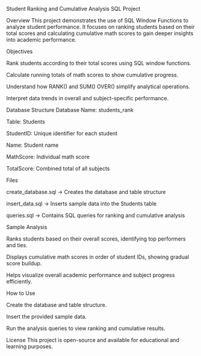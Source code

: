 Student Ranking and Cumulative Analysis SQL Project

Overview
This project demonstrates the use of SQL Window Functions to analyze student performance. It focuses on ranking students based on their total scores and calculating cumulative math scores to gain deeper insights into academic performance.

Objectives

Rank students according to their total scores using SQL window functions.

Calculate running totals of math scores to show cumulative progress.

Understand how RANK() and SUM() OVER() simplify analytical operations.

Interpret data trends in overall and subject-specific performance.

Database Structure
Database Name: students_rank

Table: Students

StudentID: Unique identifier for each student

Name: Student name

MathScore: Individual math score

TotalScore: Combined total of all subjects

Files

create_database.sql → Creates the database and table structure

insert_data.sql → Inserts sample data into the Students table

queries.sql → Contains SQL queries for ranking and cumulative analysis

Sample Analysis

Ranks students based on their overall scores, identifying top performers and ties.

Displays cumulative math scores in order of student IDs, showing gradual score buildup.

Helps visualize overall academic performance and subject progress efficiently.

How to Use

Create the database and table structure.

Insert the provided sample data.

Run the analysis queries to view ranking and cumulative results.

License
This project is open-source and available for educational and learning purposes.
